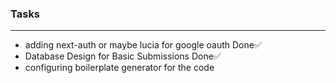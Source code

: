 ### Tasks
---

- adding next-auth or maybe lucia for google oauth   Done✅
- Database Design for Basic Submissions Done✅
- configuring boilerplate generator for the code
